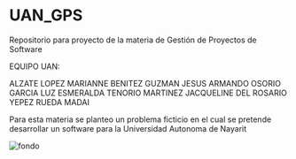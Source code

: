 # UAN_GPS
Repositorio para proyecto de la materia de Gestión de Proyectos de Software

EQUIPO UAN:

ALZATE LOPEZ MARIANNE
BENITEZ GUZMAN JESUS ARMANDO
OSORIO GARCIA LUZ ESMERALDA
TENORIO MARTINEZ JACQUELINE DEL ROSARIO
YEPEZ RUEDA MADAI

Para esta materia se planteo un problema ficticio en el cual se pretende desarrollar un software para la Universidad Autonoma de Nayarit

![fondo](https://user-images.githubusercontent.com/91336538/142816881-629679f5-66a1-4dc0-9d37-9873683e3417.jpg)
